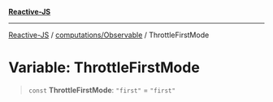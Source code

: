 [**Reactive-JS**](../../../README.md)

***

[Reactive-JS](../../../README.md) / [computations/Observable](../README.md) / ThrottleFirstMode

# Variable: ThrottleFirstMode

> `const` **ThrottleFirstMode**: `"first"` = `"first"`
